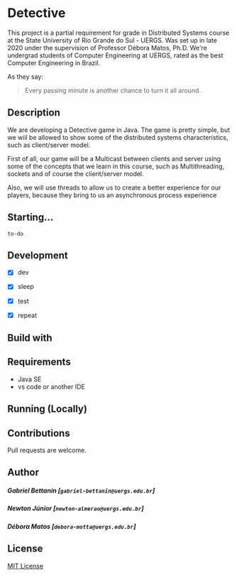 # Detective

This project is a partial requirement for grade in Distributed Systems course at the State University of Rio Grande do Sul - UERGS. Was set up in late 2020 under the supervision of Professor Débora Matos, Ph.D.
We're undergrad students of Computer Engineering at UERGS, rated as the best Computer Engineering in Brazil.

As they say:
> Every passing minute is another chance to turn it all around.

## Description
We are developing a Detective game in Java. The game is pretty simple, but we wiil be allowed to show some of the distributed systems characteristics, such as client/server model.

First of all, our game will be a Multicast between clients and server using some of the concepts that we learn in this course, such as Multithreading, sockets and of course the client/server model.

Also, we will use threads to allow us to create a better experience for our players, because they bring to us an asynchronous process experience

## Starting...

	to-do

## Development

- [x] dev

- [x] sleep

- [x] test

- [x] repeat

## Build with


## Requirements

- Java SE
- vs code or another IDE


## Running (Locally)


## Contributions

Pull requests are welcome.

## Author

##### Gabriel Bettanin [`gabriel-bettanin@uergs.edu.br`]
##### Newton Júnior [`newton-almerao@uergs.edu.br`]
##### Débora Matos [`debora-motta@uergs.edu.br`]

## License

[MIT License](https://choosealicense.com/licenses/mit/)
